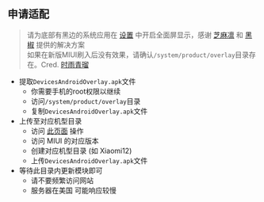 ## 申请适配
> 请为底部有黑边的系统应用在 [设置](https://Shizuku.host/MIUI-FullScreen/Settings.jpg) 中开启全面屏显示，感谢 [芝麻凛](http://www.coolapk.com/u/24604286) 和 [黑椒](http://www.coolapk.com/u/1292756) 提供的解决方案  
> 如果在新版MIUI刷入后没有效果，请确认`/system/product/overlay`目录存在。Cred. [时雨青瑠](http://www.coolapk.com/u/24576095)

- 提取`DevicesAndroidOverlay.apk`文件
    - 你需要手机的root权限以继续
    - 访问`/system/product/overlay`目录
    - 复制`DevicesAndroidOverlay.apk`文件
- 上传至对应机型目录
    - 访问 [此页面](https://Shizuku.host/MIUI-FullScreen) 操作
    - 访问 MIUI 的对应版本
    - 创建对应机型目录 (如 Xiaomi12)
    - 上传`DevicesAndroidOverlay.apk`文件
- 等待此目录内更新模块即可
    - 请不要频繁访问网站
    - 服务器在美国 可能响应较慢